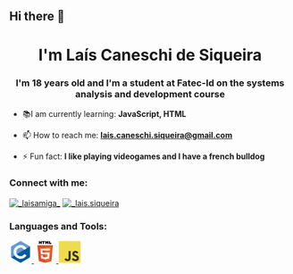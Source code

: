## Hi there 👋
<h1 align="center">I'm Laís Caneschi de Siqueira</h1>
<h3 align="center">I'm 18 years old and I'm a student at Fatec-Id on the systems analysis and development course</h3>

- 📚I am currently learning: **JavaScript, HTML**

- 📫 How to reach me: **lais.caneschi.siqueira@gmail.com**

- ⚡ Fun fact: **I like playing videogames and I have a french bulldog**

<h3 align="left">Connect with me:</h3>
<p align="left">
<a href="https://twitter.com/_laisamiga_" target="blank"><img align="center" src="https://raw.githubusercontent.com/rahuldkjain/github-profile-readme-generator/master/src/images/icons/Social/twitter.svg" alt="_laisamiga_" height="30" width="40" /></a>
<a href="https://instagram.com/_lais.siqueira" target="blank"><img align="center" src="https://raw.githubusercontent.com/rahuldkjain/github-profile-readme-generator/master/src/images/icons/Social/instagram.svg" alt="_lais.siqueira" height="30" width="40" /></a>
</p>

<h3 align="left">Languages and Tools:</h3>
<p align="left"> <a href="https://www.cprogramming.com/" target="_blank" rel="noreferrer"> <img src="https://raw.githubusercontent.com/devicons/devicon/master/icons/c/c-original.svg" alt="c" width="40" height="40"/> </a> <a href="https://www.w3.org/html/" target="_blank" rel="noreferrer"> <img src="https://raw.githubusercontent.com/devicons/devicon/master/icons/html5/html5-original-wordmark.svg" alt="html5" width="40" height="40"/> </a> <a href="https://developer.mozilla.org/en-US/docs/Web/JavaScript" target="_blank" rel="noreferrer"> <img src="https://raw.githubusercontent.com/devicons/devicon/master/icons/javascript/javascript-original.svg" alt="javascript" width="40" height="40"/> </a> </p>

<!--
**caneschi-lais/caneschi-lais** is a ✨ _special_ ✨ repository because its `README.md` (this file) appears on your GitHub profile.

Here are some ideas to get you started:

- 🔭 I’m currently working on ...
- 🌱 I’m currently learning ...
- 👯 I’m looking to collaborate on ...
- 🤔 I’m looking for help with ...
- 💬 Ask me about ...
- 📫 How to reach me: ...
- 😄 Pronouns: ...
- ⚡ Fun fact: ...
-->
